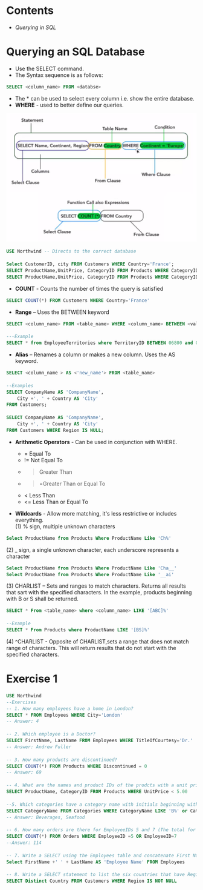 # Contents
* *Querying in SQL*

# Querying an SQL Database
* Use the SELECT command.
* The Syntax sequence is as follows:   
```SQL
SELECT <column_name> FROM <databse>
```   
* The * can be used to select every column i.e. show the entire database.
* **WHERE** - used to better define our queries. 

![Select](https://github.com/A-Ahmed100216/Eng74_Week2/blob/main/Images/Select.png)

```sql
USE Northwind -- Directs to the correct database

Select CustomerID, city FROM Customers WHERE Country='France';
SELECT ProductName,UnitPrice, CategoryID FROM Products WHERE CategoryID=1;
SELECT ProductName,UnitPrice, CategoryID FROM Products WHERE CategoryID=1 and Discontinued=1;
```

* **COUNT** -  Counts the number of times the query is satisfied
```sql
SELECT COUNT(*) FROM Customers WHERE Country='France'  
```

* **Range** – Uses the BETWEEN keyword
```sql
SELECT <column_name> FROM <table_name> WHERE <column_name> BETWEEN <value1> AND <value2>;

---Example
SELECT * from EmployeeTerritories where TerritoryID BETWEEN 06800 and 09999;
```

* **Alias** – Renames a column or makes a new column. Uses the AS keyword.
```sql
SELECT <column_name > AS <'new_name'> FROM <table_name>

--Examples
SELECT CompanyName AS 'CompanyName',
    City +', ' + Country AS 'City'
FROM Customers;

SELECT CompanyName AS 'CompanyName',
    City +', ' + Country AS 'City'
FROM Customers WHERE Region IS NULL;
```

* **Arithmetic Operators** - Can be used in conjunction with WHERE. 
  * = Equal To
  * != Not Equal To
  * >Greater Than 
  * >=Greater Than or Equal To
  * < Less Than 
  * <= Less Than or Equal To


*  **Wildcards** - Allow more matching, it's less restrictive or includes everything.    
  (1)  % sign, multiple unknown characters
```sql
Select ProductName from Products Where ProductName Like 'Ch%'
```
  (2)  _ sign, a single unknown character, each underscore represents a character
```sql
Select ProductName from Products Where ProductName Like 'Cha__'
Select ProductName from Products Where ProductName Like '__ai'
```
  (3) CHARLIST – Sets and ranges to match characters. Returns all results that sart with the specified characters. In the example, products beginning with B or S shall be returned. 
```sql
SELECT * From <table_name> where <column_name> LIKE '[ABC]%'

--Example
SELECT * From Products where ProductName LIKE '[BS]%'
```
  (4) ^CHARLIST - Opposite of CHARLIST,sets a range that does not match range of characters. This will return results that do not start with the specified characters.



# Exercise 1
```sql
USE Northwind
--Exercises 
-- 1. How many employees have a home in London?
SELECT * FROM Employees WHERE City='London'
-- Answer: 4

-- 2. Which employee is a Doctor? 
SELECT FirstName, LastName FROM Employees WHERE TitleOfCourtesy='Dr.'
-- Answer: Andrew Fuller

-- 3. How many products are discontinued?
SELECT COUNT(*) FROM Products WHERE Discontinued = 0
-- Answer: 69

-- 4. What are the names and product IDs of the prodcts with a unit price below 5.00?
SELECT ProductName, CategoryID FROM Products WHERE UnitPrice < 5.00

--5. Which categories have a category name with initials beginning with B or S?
SELECT CategoryName FROM Categories WHERE CategoryName LIKE 'B%' or CategoryName LIKE 'S%' 
-- Answer: Beverages, Seafood

-- 6. How many orders are there for EmployeeIDs 5 and 7 (The total for both)?
SELECT COUNT(*) FROM Orders WHERE EmployeeID =5 OR EmployeeID=7
--Answer: 114

-- 7. Write a SELECT using the Employees table and concatenate First Name and Last Name together. Use a column alias to rename the column to Employee Name.
Select FirstName +' ' + LastName AS 'Employee Name' FROM Employees

-- 8. Write a SELECT statement to list the six countries that have Region Codes in the Customers Table. 
SELECT Distinct Country FROM Customers WHERE Region IS NOT NULL
```


